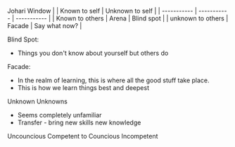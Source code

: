 Johari Window
|             | Known to self | Unknown to self |
| ----------- | ----------- | ----------- |
| Known to others | Arena       | Blind spot       |
| unknown to others | Facade        | Say what now?       |

Blind Spot:
* Things you don't know about yourself but others do

Facade:
* In the realm of learning, this is where all the good stuff take place.
* This is how we learn things best and deepest

Unknown Unknowns
* Seems completely unfamiliar
* Transfer - bring new skills new knowledge 

Uncouncious Competent to Councious Incompetent
